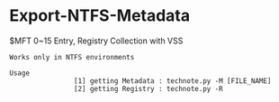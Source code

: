 # Export-NTFS-Metadata
$MFT 0~15 Entry, Registry Collection with VSS

```
Works only in NTFS environments 
```

```
Usage
                [1] getting Metadata : technote.py -M [FILE_NAME]
                [2] getting Registry : technote.py -R
```
